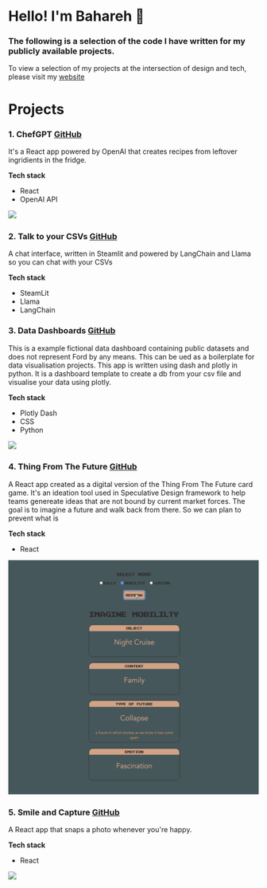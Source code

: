 # Hello! I'm Bahareh 👋

### The following is a selection of the code I have written for my publicly available projects. 
To view a selection of my projects at the intersection of design and tech, please visit my [website](https://www.baharehsaboktakin.com)



# Projects


### 1. ChefGPT [GitHub](https://github.com/TakinB/Chef-GPT) 
It's a React app powered by OpenAI that creates recipes from leftover ingridients in the fridge.

**Tech stack**
- React
- OpenAI API

<img src="https://github.com/TakinB/Chef-GPT/blob/main/public/chef-gpt.gif" >



### 2. Talk to your CSVs [GitHub](https://github.com/TakinB/CSV-LLM-Agent) 
A chat interface, written in Steamlit and powered by LangChain and Llama so you can chat with your CSVs

**Tech stack**
- SteamLit
- Llama
- LangChain 


### 3. Data Dashboards [GitHub](https://github.com/TakinB/data-dashboard) 
This is a example fictional data dashboard containing public datasets and does not represent Ford by any means. This can be ued as a boilerplate for data visualisation projects.
This app is written using dash and plotly in python. It is a dashboard template to create a db from your csv file and visualise your data using plotly.

**Tech stack**
- Plotly Dash
- CSS
- Python

<img src="https://github.com/TakinB/data-dashboard/blob/main/demo.gif" >


### 4. Thing From The Future [GitHub](https://github.com/TakinB/ThingFromTheFuture) 
A React app created as a digital version of the Thing From The Future card game. It's an ideation tool used in Speculative Design framework to help teams genereate ideas that are not bound by current market forces.
The goal is to imagine a future and walk back from there. So we can plan to prevent what is

**Tech stack**
- React

<img src="https://github.com/TakinB/ThingFromTheFuture/blob/main/media/thing-from-future-mobility.gif" >

### 5. Smile and Capture [GitHub](https://github.com/TakinB/Smile-And-Capture) 
A React app that snaps a photo whenever you're happy.

**Tech stack**
- React

<img src="https://github.com/TakinB/Smile-And-Capture/blob/main/new%20smile%20and%20capture%20smaller%20size.gif" >
